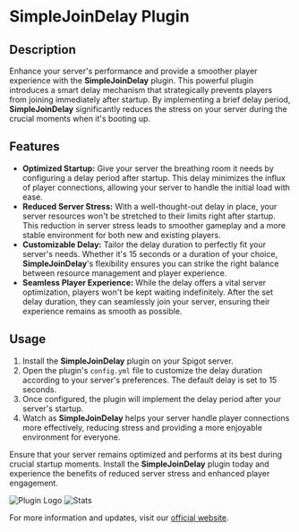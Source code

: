 # SimpleJoinDelay Plugin

## Description
Enhance your server's performance and provide a smoother player experience with the **SimpleJoinDelay** plugin. This powerful plugin introduces a smart delay mechanism that strategically prevents players from joining immediately after startup. By implementing a brief delay period, **SimpleJoinDelay** significantly reduces the stress on your server during the crucial moments when it's booting up.

## Features
- **Optimized Startup:** Give your server the breathing room it needs by configuring a delay period after startup. This delay minimizes the influx of player connections, allowing your server to handle the initial load with ease.
- **Reduced Server Stress:** With a well-thought-out delay in place, your server resources won't be stretched to their limits right after startup. This reduction in server stress leads to smoother gameplay and a more stable environment for both new and existing players.
- **Customizable Delay:** Tailor the delay duration to perfectly fit your server's needs. Whether it's 15 seconds or a duration of your choice, **SimpleJoinDelay**'s flexibility ensures you can strike the right balance between resource management and player experience.
- **Seamless Player Experience:** While the delay offers a vital server optimization, players won't be kept waiting indefinitely. After the set delay duration, they can seamlessly join your server, ensuring their experience remains as smooth as possible.

## Usage
1. Install the **SimpleJoinDelay** plugin on your Spigot server.
2. Open the plugin's `config.yml` file to customize the delay duration according to your server's preferences. The default delay is set to 15 seconds.
3. Once configured, the plugin will implement the delay period after your server's startup.
4. Watch as **SimpleJoinDelay** helps your server handle player connections more effectively, reducing stress and providing a more enjoyable environment for everyone.

Ensure that your server remains optimized and performs at its best during crucial startup moments. Install the **SimpleJoinDelay** plugin today and experience the benefits of reduced server stress and enhanced player engagement.

![Plugin Logo](https://i.imgur.com/idFQxi6.png)
![Stats](https://bstats.org/signatures/bukkit/Player%20Join%20Delay.svg)

For more information and updates, visit our [official website](http://discord.gg/apepvp).
